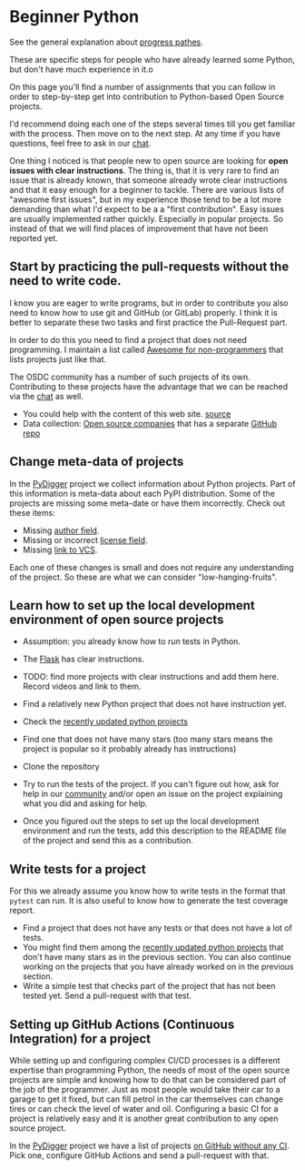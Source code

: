 # Beginner Python

See the general explanation about [progress pathes](/pathes).

These are specific steps for people who have already learned some Python, but don't have much experience in it.o

On this page you'll find a number of assignments that you can follow in order to step-by-step get into contribution to Python-based Open Source projects.

I'd recommend doing each one of the steps several times till you get familiar with the process. Then move on to the next step.
At any time if you have questions, feel free to ask in our [chat](/chat).

One thing I noticed is that people new to open source are looking for **open issues with clear instructions**. The thing is, that it is very rare to find an issue that is already known, that someone already wrote clear instructions and that it easy enough for a beginner to tackle. There are various lists of "awesome first issues", but in my experience those tend to be a lot more demanding than what I'd expect to be a a "first contribution". Easy issues are usually implemented rather quickly. Especially in popular projects. So instead of that we will find places of improvement that have not been reported yet.

## Start by practicing the pull-requests without the need to write code.

I know you are eager to write programs, but in order to contribute you also need to know how to use git and GitHub (or GitLab) properly. I think it is better to separate these two tasks and first practice the Pull-Request part.

In order to do this you need to find a project that does not need programming. I maintain a list called [Awesome for non-programmers](https://github.com/szabgab/awesome-for-non-programmers) that lists projects just like that.

The OSDC community has a number of such projects of its own. Contributing to these projects have the advantage that we can be reached via the [chat](/chat) as well.

* You could help with the content of this web site. [source](https://github.com/OSDC-Code-Maven/OSDC-Code-Maven.github.io)
* Data collection: [Open source companies](https://osdc.code-maven.com/open-source-by-organizations/) that has a separate [GitHub repo](https://github.com/OSDC-Code-Maven/open-source-by-organizations/)

## Change meta-data of projects

In the [PyDigger](https://pydigger.com/) project we collect information about Python projects. Part of this information is meta-data about each PyPI distribution.
Some of the projects are missing some meta-date or have them incorrectly. Check out these items:

* Missing [author field](https://pydigger.com/docs/author).
* Missing or incorrect [license field](https://pydigger.com/docs/license).
* Missing [link to VCS](https://pydigger.com/docs/vcs).

Each one of these changes is small and does not require any understanding of the project. So these are what we can consider "low-hanging-fruits".

## Learn how to set up the local development environment of open source projects

* Assumption: you already know how to *run* tests in Python.

* The [Flask](https://github.com/pallets/flask) has clear instructions.
* TODO: find more projects with clear instructions and add them here. Record videos and link to them.

* Find a relatively new Python project that does not have instruction yet.
* Check the [recently updated python projects](https://github.com/topics/python?l=python&o=desc&s=updated)
* Find one that does not have many stars (too many stars means the project is popular so it probably already has instructions)
* Clone the repository
* Try to run the tests of the project. If you can't figure out how, ask for help in our [community](/chat) and/or open an issue on the project explaining what you did and asking for help.
* Once you figured out the steps to set up the local development environment and run the tests, add this description to the README file of the project and send this as a contribution.

## Write tests for a project

For this we already assume you know how to write tests in the format that `pytest` can run. It is also useful to know how to generate the test coverage report.

* Find a project that does not have any tests or that does not have a lot of tests.
* You might find them among the [recently updated python projects](https://github.com/topics/python?l=python&o=desc&s=updated) that don't have many stars as in the previous section. You can also continue working on the projects that you have already worked on in the previous section.
* Write a simple test that checks part of the project that has not been tested yet. Send a pull-request with that test.

## Setting up GitHub Actions (Continuous Integration) for a project

While setting up and configuring complex CI/CD processes is a different expertise than programming Python, the needs of most of the open source projects are simple
and knowing how to do that can be considered part of the job of the programmer. Just as most people would take their car to a garage to get it fixed, but can fill petrol in the car
themselves can change tires or can check the level of water and oil. Configuring a basic CI for a project is relatively easy and it is another great contribution to any open source
project.

In the [PyDigger](https://pydigger.com/) project we have a list of projects [on GitHub without any CI](https://pydigger.com/search/has-github-no-ci).
Pick one, configure GitHub Actions and send a pull-request with that.


